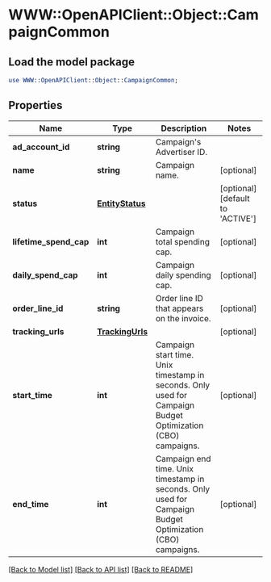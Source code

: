# WWW::OpenAPIClient::Object::CampaignCommon

## Load the model package
```perl
use WWW::OpenAPIClient::Object::CampaignCommon;
```

## Properties
Name | Type | Description | Notes
------------ | ------------- | ------------- | -------------
**ad_account_id** | **string** | Campaign&#39;s Advertiser ID. | 
**name** | **string** | Campaign name. | [optional] 
**status** | [**EntityStatus**](EntityStatus.md) |  | [optional] [default to &#39;ACTIVE&#39;]
**lifetime_spend_cap** | **int** | Campaign total spending cap. | [optional] 
**daily_spend_cap** | **int** | Campaign daily spending cap. | [optional] 
**order_line_id** | **string** | Order line ID that appears on the invoice. | [optional] 
**tracking_urls** | [**TrackingUrls**](TrackingUrls.md) |  | [optional] 
**start_time** | **int** | Campaign start time. Unix timestamp in seconds. Only used for Campaign Budget Optimization (CBO) campaigns. | [optional] 
**end_time** | **int** | Campaign end time. Unix timestamp in seconds. Only used for Campaign Budget Optimization (CBO) campaigns. | [optional] 

[[Back to Model list]](../README.md#documentation-for-models) [[Back to API list]](../README.md#documentation-for-api-endpoints) [[Back to README]](../README.md)


